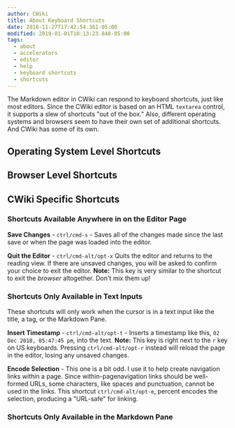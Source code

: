 ```yaml
---
author: CWiki
title: About Keyboard Shortcuts
date: 2018-11-27T17:42:54.361-05:00
modified: 2019-01-01T10:13:23.848-05:00
tags:
  - about
  - accelerators
  - editor
  - help
  - keyboard shortcuts
  - shortcuts
---
```



The Markdown editor in CWiki can respond to keyboard shortcuts, just like most editors. Since the CWiki editor is based on an HTML `textarea` control, it supports a slew of shortcuts "out of the box." Also, different operating systems and browsers seem to have their own set of additional shortcuts. And CWiki has some of its own.

## Operating System Level Shortcuts ##

## Browser Level Shortcuts ##

## CWiki Specific Shortcuts ##

### Shortcuts Available Anywhere in on the Editor Page ###

**Save Changes** - `ctrl/cmd-s` - Saves all of the changes made since the last save or when the page was loaded into the editor.

**Quit the Editor** - `ctrl/cmd-alt/opt-x` Quits the editor and returns to the reading view. If there are unsaved changes, you will be asked to confirm your choice to exit the editor. **Note:** This key is very similar to the shortcut to exit the _browser_ altogether. Don't mix them up!

### Shortcuts Only Available in Text Inputs ###

These shortcuts will only work when the cursor is in a text input like the title, a tag, or the Markdown Pane.

**Insert Timestamp** - `ctrl/cmd-alt/opt-t` - Inserts a timestamp like this, `02 Dec 2018, 05:47:45 pm`, into the text. **Note:** This key is right next to the `r` key on US keyboards. Pressing `ctrl/cmd-alt/opt-r` instead will reload the page in the editor, losing any unsaved changes.

**Encode Selection** - This one is a bit odd. I use it to help create navigation links within a page. Since within-page​ navigation links should be well-formed URLs, some characters, like spaces and punctuation, cannot be used in the links. This shortcut `ctrl/cmd-alt/opt-e`, percent encodes the selection, producing a "URL-safe" for linking.

### Shortcuts Only Available in the Markdown Pane ###